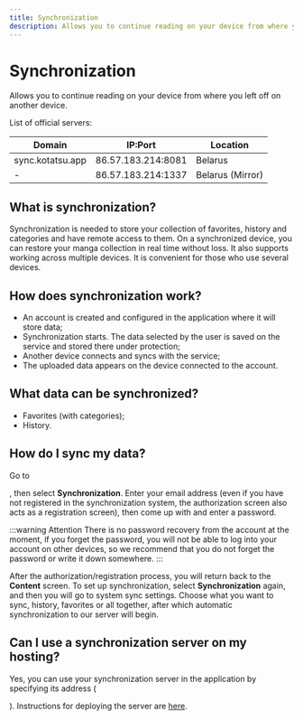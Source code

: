 ```yaml
---
title: Synchronization
description: Allows you to continue reading on your device from where you left off on another device.
---
```


# Synchronization
Allows you to continue reading on your device from where you left off on another device.

List of official servers:

| Domain           | IP:Port            |  Location        |
| ---------------- | ------------------ | ---------------- |
| sync.kotatsu.app | 86.57.183.214:8081 | Belarus          |
| -                | 86.57.183.214:1337 | Belarus (Mirror) |

## What is synchronization?
Synchronization is needed to store your collection of favorites, history and categories and have remote access to them. On a synchronized device, you can restore your manga collection in real time without loss. It also supports working across multiple devices. It is convenient for those who use several devices.

## How does synchronization work?
 - An account is created and configured in the application where it will store data;
 - Synchronization starts. The data selected by the user is saved on the service and stored there under protection;
 - Another device connects and syncs with the service;
 - The uploaded data appears on the device connected to the account.

## What data can be synchronized?
 - Favorites (with categories);
 - History.
 
## How do I sync my data?
Go to <nav to='services'>, then select **Synchronization**. Enter your email address (even if you have not registered in the synchronization system, the authorization screen also acts as a registration screen), then come up with and enter a password. 

:::warning Attention
There is no password recovery from the account at the moment, if you forget the password, you will not be able to log into your account on other devices, so we recommend that you do not forget the password or write it down somewhere. 
:::

After the authorization/registration process, you will return back to the **Content** screen. To set up synchronization, select **Synchronization** again, and then you will go to system sync settings. Choose what you want to sync, history, favorites or all together, after which automatic synchronization to our server will begin.

## Can I use a synchronization server on my hosting?
Yes, you can use your synchronization server in the application by specifying its address (<nav to='server_address'>). Instructions for deploying the server are [here](/dev/sync-server/).
